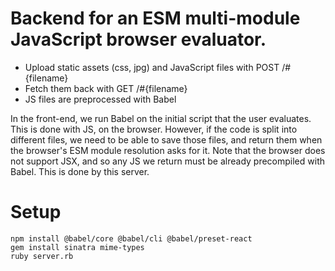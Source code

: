 # Backend for an ESM multi-module JavaScript browser evaluator.

* Upload static assets (css, jpg) and JavaScript files with POST /#{filename}
* Fetch them back with GET /#{filename}
* JS files are preprocessed with Babel

In the front-end, we run Babel on the initial script that the user evaluates. This is done with JS, on the browser. However, if the code is split into different files, we need to be able to save those files, and return them when the browser's ESM module resolution asks for it. Note that the browser does not support JSX, and so any JS we return must be already precompiled with Babel. This is done by this server.

# Setup

```
npm install @babel/core @babel/cli @babel/preset-react
gem install sinatra mime-types
ruby server.rb
```

